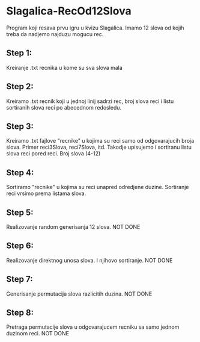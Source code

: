 # Slagalica-RecOd12Slova
 Program koji resava prvu igru u kvizu Slagalica. Imamo 12 slova od kojih treba da nadjemo najduzu mogucu rec.

## Step 1:
 Kreiranje .txt recnika u kome su sva slova mala
 <!-- DONE -->

## Step 2:
 Kreiramo .txt recnik koji u jednoj linij sadrzi rec, broj slova reci i listu sortiranih slova reci po abecednom redosledu.
<!-- DONE -->

## Step 3:
 Kreiramo .txt fajlove "recnike" u kojima su reci samo od odgovarajucih broja slova. Primer reci3Slova, reci7Slova, itd.
 Takodje upisujemo i sortiranu listu slova reci pored reci. Broj slova (4-12)
<!-- DONE -->

## Step 4:
 Sortiramo "recnike" u kojima su reci unapred odredjene duzine. Sortiranje reci vrsimo prema listama slova.
<!-- NOT DONE -->

## Step 5:
 Realizovanje random generisanja 12 slova.
NOT DONE

## Step 6:
 Realizovanje direktnog unosa slova. I njihovo sortiranje.
NOT DONE

## Step 7:
 Generisanje permutacija slova razlicitih duzina.
NOT DONE

## Step 8:
 Pretraga permutacije slova u odgovarajucem recniku sa samo jednom duzinom reci.
NOT DONE
